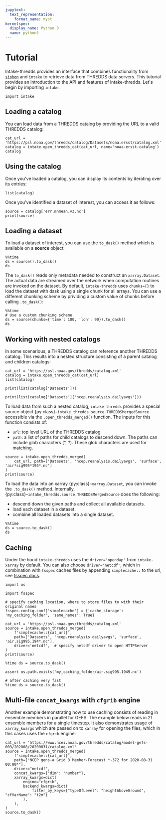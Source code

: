 ```yaml
---
jupytext:
  text_representation:
    format_name: myst
kernelspec:
  display_name: Python 3
  name: python3
---
```


# Tutorial

Intake-thredds provides an interface that combines functionality from [`siphon`](https://github.com/Unidata/siphon) and `intake` to retrieve data from THREDDS data servers. This tutorial provides an introduction to the API and features of intake-thredds. Let's begin by importing `intake`.

```{code-cell} ipython3
import intake
```

## Loading a catalog

You can load data from a THREDDS catalog by providing the URL to a valid THREDDS catalog:

```{code-cell} ipython3
cat_url = 'https://psl.noaa.gov/thredds/catalog/Datasets/noaa.ersst/catalog.xml'
catalog = intake.open_thredds_cat(cat_url, name='noaa-ersst-catalog')
catalog
```

## Using the catalog

Once you've loaded a catalog, you can display its contents by iterating over its entries:

```{code-cell} ipython3
list(catalog)
```

Once you've identified a dataset of interest, you can access it as follows:

```{code-cell} ipython3
source = catalog['err.mnmean.v3.nc']
print(source)
```

## Loading a dataset

To load a dataset of interest, you can use the `to_dask()` method which is available on a **source** object:

```{code-cell} ipython3
%%time
ds = source().to_dask()
ds
```

The `to_dask()` reads only metadata needed to construct an `xarray.Dataset`. The actual data are streamed over the network when computation routines are invoked on the dataset.
By default, `intake-thredds` uses `chunks={}` to load the dataset with dask using a single chunk for all arrays. You can use a different chunking scheme by prividing a custom value of chunks before calling `.to_dask()`:

```{code-cell} ipython3
%%time
# Use a custom chunking scheme
ds = source(chunks={'time': 100, 'lon': 90}).to_dask()
ds
```

## Working with nested catalogs

In some scenarious, a THREDDS catalog can reference another THREDDS catalog. This results into a nested structure consisting of a parent catalog and children catalogs:

```{code-cell} ipython3
cat_url = 'https://psl.noaa.gov/thredds/catalog.xml'
catalog = intake.open_thredds_cat(cat_url)
list(catalog)
```

```{code-cell} ipython3
print(list(catalog['Datasets']))
```

```{code-cell} ipython3
print(list(catalog['Datasets']['ncep.reanalysis.dailyavgs']))
```

To load data from such a nested catalog, `intake-thredds` provides a special source object {py:class}`~intake_thredds.source.THREDDSMergedSource` accessible via the `.open_thredds_merged()` function. The inputs for this function consists of:

- `url`: top level URL of the THREDDS catalog
- `path`: a list of paths for child catalogs to descend down. The paths can include glob characters (\*, ?). These glob characters are used for matching.

```{code-cell} ipython3
source = intake.open_thredds_merged(
    cat_url, path=['Datasets', 'ncep.reanalysis.dailyavgs', 'surface', 'air*sig995*194*.nc']
)
print(source)
```

To load the data into an xarray {py:class}`~xarray.Dataset`, you can invoke the `.to_dask()` method.
Internally, {py:class}`~intake_thredds.source.THREDDSMergedSource` does the following:

- descend down the given paths and collect all available datasets.
- load each dataset in a dataset.
- combine all loaded datasets into a single dataset.

```{code-cell} ipython3
%%time
ds = source.to_dask()
ds
```

## Caching

Under the hood `intake-thredds` uses the `driver='opendap'` from `intake-xarray` by default. You can also choose
`driver='netcdf'`, which in combination with `fsspec` caches files by appending `simplecache::` to the url,
see [fsspec docs](https://filesystem-spec.readthedocs.io/en/latest/features.html#remote-write-caching).

```{code-cell} ipython3
import os

import fsspec

# specify caching location, where to store files to with their original names
fsspec.config.conf['simplecache'] = {'cache_storage': 'my_caching_folder', 'same_names': True}

cat_url = 'https://psl.noaa.gov/thredds/catalog.xml'
source = intake.open_thredds_merged(
    f'simplecache::{cat_url}',
    path=['Datasets', 'ncep.reanalysis.dailyavgs', 'surface', 'air.sig995.194*.nc'],
    driver='netcdf',  # specify netcdf driver to open HTTPServer
)
print(source)
```

```{code-cell} ipython3
%time ds = source.to_dask()
```

```{code-cell} ipython3
assert os.path.exists('my_caching_folder/air.sig995.1949.nc')
```

```{code-cell} ipython3
# after caching very fast
%time ds = source.to_dask()
```

## Multi-file `concat_kwargs` with `cfgrib` engine

Another example demonstrating how to use caching consists of reading in ensemble members in parallel for GEFS. The example below reads in 21 ensemble members for a single timestep. It also demonstrates usage of `xarray_kwargs` which are passed on to `xarray` for opening the files, which in this cases uses the `cfgrib` engine:

```{code-cell} ipython3
cat_url = 'https://www.ncei.noaa.gov/thredds/catalog/model-gefs-003/202008/20200831/catalog.xml'
source = intake.open_thredds_merged(
    f'simplecache::{cat_url}',
    path=["NCEP gens-a Grid 3 Member-Forecast *-372 for 2020-08-31 00:00*"],
    driver="netcdf",
    concat_kwargs={"dim": "number"},
    xarray_kwargs=dict(
        engine="cfgrib",
        backend_kwargs=dict(
            filter_by_keys={"typeOfLevel": "heightAboveGround", "cfVarName": "t2m"}
        ),
    ),
)
source.to_dask()
```
